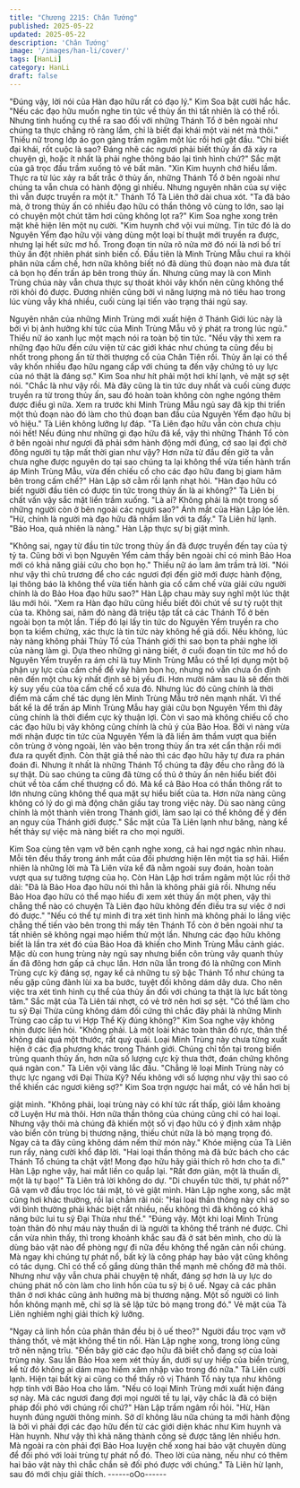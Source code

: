 ```yaml
---
title: "Chương 2215: Chân Tướng"
published: 2025-05-22
updated: 2025-05-22
description: 'Chân Tướng'
image: '/images/han-li/cover/'
tags: [HanLi]
category: HanLi
draft: false
---
```


"Đúng vậy, lời nói của Hàn đạo hữu rất có đạo lý." Kim Soa bật
cười hắc hắc.
"Nếu các đạo hữu muốn nghe tin tức về thủy ấn thì tất nhiên là có
thể rồi. Nhưng tình huống cụ thể ra sao đối với những Thánh Tổ ở
bên ngoài như chúng ta thực chẳng rõ ràng lắm, chỉ là biết đại
khái một vài nét mà thôi." Thiếu nữ trong lớp áo gọn gàng trầm
ngâm một lúc rồi hơi gật đầu.
"Chỉ biết đại khái, rốt cuộc là sao? Đáng nhẽ các ngươi phải biết
thủy ấn đã xảy ra chuyện gì, hoặc ít nhất là phải nghe thông báo
lại tình hình chứ?" Sắc mặt của gã trọc đầu trầm xuống tỏ vẻ bất
mãn.
"Xin Kim huynh chớ hiểu lầm. Thực ra từ lúc xảy ra bất trắc ở thủy
ấn, những Thánh Tổ ở bên ngoài như chúng ta vẫn chưa có hành
động gì nhiều. Nhưng nguyên nhân của sự việc thì vẫn được
truyền ra một ít." Thánh Tổ Tà Liên thở dài chua xót.
"Ta đã bảo mà, ở trong thủy ấn có nhiều đạo hữu có thần thông
vô cùng to lớn, sao lại có chuyện một chút tăm hơi cũng không lọt
ra?" Kim Soa nghe xong trên mặt khẽ hiện lên một nụ cười.
"Kim huynh chớ vội vui mừng. Tin tức đó là do Nguyên Yểm đạo
hữu vội vàng dùng một loại bí thuật mới truyền ra được, nhưng lại
hết sức mơ hồ. Trong đoạn tin nửa rõ nửa mờ đó nói là nơi bố trí
thủy ấn đột nhiên phát sinh biến cố. Đầu tiên là Minh Trùng Mẫu
chui ra khỏi phân nửa cấm chế, hơn nữa không biết nó đã dùng
thủ đoạn nào mà đưa tất cả bọn họ đến trấn áp bên trong thủy ấn.
Nhưng cũng may là con Minh Trùng chúa này vẫn chưa thực sự
thoát khỏi vây khốn nên cũng không thể rời khỏi đó được. Đương
nhiên cũng bởi vì năng lượng mà nó tiêu hao trong lúc vùng vẫy
khá nhiều, cuối cùng lại tiến vào trạng thái ngủ say.

Nguyên nhân của những Minh Trùng mới xuất hiện ở Thánh Giới
lúc này là bởi vì bị ảnh hưởng khí tức của Minh Trùng Mẫu vô ý
phát ra trong lúc ngủ." Thiếu nữ áo xanh lục một mạch nói ra toàn
bộ tin tức.
"Nếu vậy thì xem ra những đạo hữu đến cứu viện từ các giới khác
như chúng ta cũng đều bị nhốt trong phong ấn từ thời thượng cổ
của Chân Tiên rồi. Thủy ấn lại có thể vây khốn nhiều đạo hữu
ngang cấp với chúng ta đến vậy chứng tỏ uy lực của nó thật là
đáng sợ." Kim Soa như hít phải một hơi khí lạnh, vẻ mặt sợ sệt
nói.
"Chắc là như vậy rồi. Mà đây cũng là tin tức duy nhất và cuối cùng
được truyền ra từ trong thủy ấn, sau đó hoàn toàn không còn
nghe ngóng thêm được điều gì nữa. Xem ra trước khi Minh Trùng
Mẫu ngủ say đã kịp thi triển một thủ đoạn nào đó làm cho thủ
đoạn ban đầu của Nguyên Yểm đạo hữu bị vô hiệu." Tà Liên
không lưỡng lự đáp.
"Tà Liên đạo hữu vẫn còn chưa chịu nói hết! Nếu đúng như
những gì đạo hữu đã kể, vậy thì những Thánh Tổ còn ở bên ngoài
như ngươi đã phải sớm hành động mới đúng, cớ sao lại đợi chờ
đông người tụ tập mất thời gian như vậy? Hơn nữa từ đầu đến giờ
ta vẫn chưa nghe được nguyên do tại sao chúng ta lại không thể
vừa tiến hành trấn áp Minh Trùng Mẫu, vừa đến chiếu cố cho các
đạo hữu đang bị giam hãm bên trong cấm chế?" Hàn Lập sờ cằm
rồi lạnh nhạt hỏi.
"Hàn đạo hữu có biết người đầu tiên có được tin tức trong thủy ấn
là ai không?" Tà Liên bị chất vấn vậy sắc mặt liền trầm xuống.
"Là ai? Không phải là một trong số những người còn ở bên ngoài
các ngươi sao?" Ánh mắt của Hàn Lập lóe lên.
"Hừ, chính là người mà đạo hữu đã nhầm lẫn với ta đấy." Tà Liên
hừ lạnh.
"Bảo Hoa, quả nhiên là nàng." Hàn Lập thực sự bị giật mình.

"Không sai, ngay từ đầu tin tức trong thủy ấn đã được truyền đến
tay của tỷ tỷ ta. Cũng bởi vì bọn Nguyên Yểm cảm thấy bên ngoài
chỉ có mình Bảo Hoa mới có khả năng giải cứu cho bọn họ."
Thiếu nữ áo lam âm trầm trả lời.
"Nói như vậy thì chủ trương để cho các ngươi đợi đến giờ mới
được hành động, lại thông báo là không thể vừa tiến hành gia cố
cấm chế vừa giải cứu người chính là do Bảo Hoa đạo hữu sao?"
Hàn Lập chau mày suy nghĩ một lúc thật lâu mới hỏi.
"Xem ra Hàn đạo hữu cũng hiểu biết đôi chút về sư tỷ ruột thịt của
ta. Không sai, năm đó nàng đã triệu tập tất cả các Thánh Tổ ở
bên ngoài bọn ta một lần. Tiếp đó lại lấy tin tức do Nguyên Yểm
truyền ra cho bọn ta kiểm chứng, xác thực là tin tức này không hề
giả dối. Nếu không, lúc này nàng không phải Thủy Tổ của Thánh
giới thì sao bọn ta phải nghe lời của nàng làm gì. Dựa theo những
gì nàng biết, ở cuối đoạn tin tức mơ hồ do Nguyên Yểm truyền ra
ám chỉ là tuy Minh Trùng Mẫu có thể lợi dụng một bộ phận uy lực
của cấm chế để vây hãm bọn họ, nhưng nó vẫn chưa ổn định nên
đến một chu kỳ nhất định sẽ bị yếu đi. Hơn mười năm sau là sẽ
đến thời kỳ suy yếu của tòa cấm chế cổ xưa đó. Nhưng lúc đó
cũng chính là thời điểm mà cấm chế tác dụng lên Minh Trùng Mẫu
trở nên mạnh nhất. Vì thế bất kể là để trấn áp Minh Trùng Mẫu
hay giải cữu bọn Nguyên Yểm thì đây cũng chính là thời điểm cực
kỳ thuận lợi. Còn vì sao mà không chiếu cố cho các đạo hữu bị
vây không cũng chính là chủ ý của Bảo Hoa. Bởi vì nàng vừa mới
nhận được tin tức của Nguyên Yểm là đã liền âm thầm vượt qua
biển côn trùng ở vòng ngoài, lẻn vào bên trong thủy ấn tra xét cẩn
thận rồi mới đưa ra quyết định. Còn thật giả thế nào thì các đạo
hữu hãy tự đưa ra phán đoán đi. Nhưng ít nhất là những Thánh
Tổ chúng ta đây đều cho rằng đó là sự thật. Dù sao chúng ta cũng
đã từng cố thủ ở thủy ấn nên hiểu biết đôi chút về tòa cấm chế
thượng cổ đó. Mà kể cả Bảo Hoa có thần thông rất to lớn nhưng
cũng không thể qua mặt sự hiểu biết của ta. Hơn nữa nàng cũng
không có lý do gì mà động chân giấu tay trong việc này. Dù sao
nàng cũng chính là một thành viên trong Thánh giới, làm sao lại
có thể không để ý đến an nguy của Thánh giới được." Sắc mặt
của Tà Liên lạnh như băng, nàng kể hết thảy sự việc mà nàng
biết ra cho mọi người.

Kim Soa cùng tên vạm vỡ bên cạnh nghe xong, cả hai ngơ ngác
nhìn nhau. Mỗi tên đều thấy trong ánh mắt của đối phương hiện
lên một tia sợ hãi.
Hiển nhiên là những lời mà Tà Liên vừa kể đã nằm ngoài suy
đoán, hoàn toàn vượt qua sự tưởng tượng của họ.
Còn Hàn Lập hơi trầm ngâm một lúc rồi thở dải:
"Đã là Bảo Hoa đạo hữu nói thì hẳn là không phải giả rồi. Nhưng
nếu Bảo Hoa đạo hữu có thể mạo hiểu đi xem xét thủy ấn một
phen, vậy thì chẳng thể nào có chuyện Tà Liên đạo hữu không
đến điều tra sự việc ở nơi đó được."
"Nếu có thể tự mình đi tra xét tình hình mà không phải lo lắng việc
chẳng thế tiến vào bên trong thì mấy tên Thánh Tổ còn ở bên
ngoài như ta tất nhiên sẽ không ngại mạo hiểm thử một lần.
Nhưng các đạo hữu không biết là lần tra xét đó của Bảo Hoa đã
khiến cho Minh Trùng Mẫu cảnh giác. Mặc dù con hung trùng này
ngủ say nhưng biển côn trùng vây quanh thủy ấn đã đông hơn
gấp cả chục lần. Hơn nữa lẫn trong đó là những con Minh Trùng
cực kỳ đáng sợ, ngay kể cả những tu sỹ bậc Thánh Tổ như chúng
ta nếu gặp cũng đành lùi xa ba bước, tuyệt đối không dám dây
dưa. Cho nên việc tra xét tình hình cụ thể của thủy ấn đối với
chúng ta thật là lực bất tòng tâm." Sắc mặt của Tà Liên tái nhợt,
có vẻ trở nên hơi sợ sệt.
"Có thể làm cho tu sỹ Đại Thừa cũng không dám đối cứng thì
chắc đây phải là những Minh Trùng cao cấp tu vi Hợp Thể Kỳ
đúng không?" Kim Soa nghe vậy không nhịn được liền hỏi.
"Không phải. Là một loài khác toàn thân đỏ rực, thân thể không
dài quá một thước, rất quỷ quái. Loại Minh Trùng này chưa từng
xuất hiện ở các địa phương khác trong Thánh giới. Chúng chỉ tồn
tại trong biển trùng quanh thủy ấn, hơn nữa số lượng cực kỳ thưa
thớt, đoán chứng không quá ngàn con." Tà Liên vội vàng lắc đầu.
"Chẳng lẽ loại Minh Trùng này có thực lực ngang với Đại Thừa
Kỳ? Nếu không với số lượng như vậy thì sao có thể khiến các
ngươi kiêng sợ?" Kim Soa trợn ngược hai mắt, có vẻ hắn hơi bị

giật mình.
"Không phải, loại trùng này có khí tức rất thấp, giỏi lắm khoảng cỡ
Luyện Hư mà thôi. Hơn nữa thần thông của chúng cũng chỉ có hai
loại. Nhưng vậy thôi mà chúng đã khiến một số vị đạo hữu có ý
định xâm nhập vào biển côn trùng bị thương nặng, thiếu chút nữa
là bỏ mạng trọng đó. Ngay cả ta đây cũng không dám nếm thử
món này." Khóe miệng của Tà Liên run rẩy, nàng cười khổ đáp
lời.
"Hai loại thần thông mà đã bức bách cho các Thánh Tổ chúng ta
chật vật! Mong đạo hữu hãy giải thích rõ hơn cho ta đi." Hàn Lập
nghe vậy, hai mắt liền co quắp lại.
"Rất đơn giản, một là thuấn di, một là tự bạo!" Tà Liên trả lời
không do dự.
"Di chuyển tức thời, tự phát nổ?" Gã vạm vỡ đầu trọc lóc tái mặt,
tỏ vẻ giật mình.
Hàn Lập nghe xong, sắc mặt cũng hơi khác thường, rồi lại chẫm
rãi nói:
"Hai loại thần thông này chỉ sợ so với bình thường phải khác biệt
rất nhiều, nếu không thì đã không có khả năng bức lui tu sỹ Đại
Thừa như thế."
"Đúng vậy. Một khi loại Minh Trùng toàn thân đỏ như máu này
thuấn di là người ta không thể tránh né được. Chỉ cần vừa nhìn
thấy, thì trong khoảnh khắc sau đã ở sát bên mình, cho dù là dùng
bảo vật nào để phòng ngự đi nữa đều không thể ngăn cản nổi
chúng. Mà ngay khi chúng tự phát nổ, bất kỳ là công pháp hay
bảo vật cũng không có tác dụng. Chỉ có thể cố gắng dùng thân
thể mạnh mẽ chống đỡ mà thôi. Nhưng như vậy vẫn chưa phải
chuyện tệ nhất, đáng sợ hơn là uy lực do chúng phát nổ còn làm
cho linh hồn của tu sỹ bị ô uế. Ngay cả các phân thân ở nơi khác
cũng ảnh hưởng mà bị thương nặng. Một số người có linh hồn
không mạnh mẽ, chỉ sợ là sẽ lập tức bỏ mạng trong đó." Vẻ mặt
của Tà Liên nghiêm nghị giải thích kỹ lưỡng.

"Ngay cả linh hồn của phân thân đều bị ô uế theo?" Người đầu
trọc vạm vỡ thảng thốt, vẻ mặt không thể tin nổi.
Hàn Lập nghe xong, trong lòng cũng trở nên nặng trĩu.
"Đến bây giờ các đạo hữu đã biết chỗ đang sợ của loài trùng này.
Sau lần Bảo Hoa xem xét thủy ấn, dưới sự uy hiếp của biển trùng,
kể từ đó không ai dám mạo hiếm xâm nhập vào trong đó nữa." Tà
Liên cười lạnh.
Hiện tại bất kỳ ai cũng co thể thấy rõ vị Thánh Tổ này tựa như
không hợp tính với Bảo Hoa cho lắm.
"Nếu có loại Minh Trùng mới xuất hiện đáng sợ này. Mà các ngươi
đang đợi mọi người tề tụ lại, vậy chắc là đã có biện pháp đối phó
với chúng rồi chứ?" Hàn Lập trầm ngâm rồi hỏi.
"Hừ, Hàn huynh đúng người thông minh. Sở dĩ không lâu nữa
chúng ta mới hành động là bởi vì phải đợi các đạo hữu đến từ các
giới diện khác như Kim huynh và Hàn huynh. Như vậy thì khả
năng thành công sẽ được tăng lên nhiều hơn. Mà ngoài ra còn
phải đợi Bảo Hoa luyện chế xong hai bảo vật chuyên dùng để đối
phó với loài trùng tự phát nổ đó. Theo lời của nàng, nếu như có
thêm hai bảo vật này thì chắc chắn sẽ đối phó được với chúng."
Tà Liên hừ lạnh, sau đó mới chịu giải thích.
------oOo------
